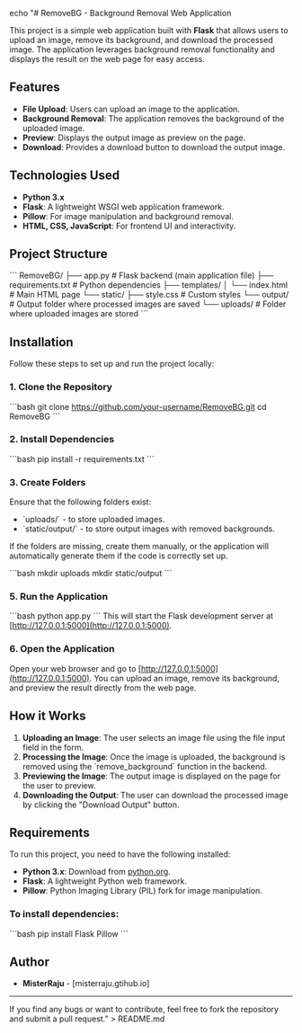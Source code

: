 echo "# RemoveBG - Background Removal Web Application

This project is a simple web application built with **Flask** that allows users to upload an image, remove its background, and download the processed image.
The application leverages background removal functionality and displays the result on the web page for easy access.

## Features
- **File Upload**: Users can upload an image to the application.
- **Background Removal**: The application removes the background of the uploaded image.
- **Preview**: Displays the output image as preview on the page.
- **Download**: Provides a download button to download the output image.

## Technologies Used
- **Python 3.x**
- **Flask**: A lightweight WSGI web application framework.
- **Pillow**: For image manipulation and background removal.
- **HTML, CSS, JavaScript**: For frontend UI and interactivity.

## Project Structure

\`\`\`
RemoveBG/
├── app.py                # Flask backend (main application file)
├── requirements.txt      # Python dependencies
├── templates/
│   └── index.html        # Main HTML page
└── static/
    ├── style.css         # Custom styles
    └── output/           # Output folder where processed images are saved
    └── uploads/          # Folder where uploaded images are stored
\`\`\`

## Installation

Follow these steps to set up and run the project locally:

### 1. Clone the Repository
\`\`\`bash
git clone https://github.com/your-username/RemoveBG.git
cd RemoveBG
\`\`\`

### 2. Install Dependencies
\`\`\`bash
pip install -r requirements.txt
\`\`\`

### 3. Create Folders
Ensure that the following folders exist:
- \`uploads/\` - to store uploaded images.
- \`static/output/\` - to store output images with removed backgrounds.

If the folders are missing, create them manually, or the application will automatically generate them if the code is correctly set up.

\`\`\`bash
mkdir uploads
mkdir static/output
\`\`\`

### 5. Run the Application
\`\`\`bash
python app.py
\`\`\`
This will start the Flask development server at [http://127.0.0.1:5000](http://127.0.0.1:5000).

### 6. Open the Application
Open your web browser and go to [http://127.0.0.1:5000](http://127.0.0.1:5000). You can upload an image, remove its background, and preview the result directly from the web page.

## How it Works

1. **Uploading an Image**: The user selects an image file using the file input field in the form.
2. **Processing the Image**: Once the image is uploaded, the background is removed using the \`remove_background\` function in the backend.
3. **Previewing the Image**: The output image is displayed on the page for the user to preview.
4. **Downloading the Output**: The user can download the processed image by clicking the \"Download Output\" button.

## Requirements

To run this project, you need to have the following installed:
- **Python 3.x**: Download from [python.org](https://www.python.org/downloads/).
- **Flask**: A lightweight Python web framework.
- **Pillow**: Python Imaging Library (PIL) fork for image manipulation.

### To install dependencies:
\`\`\`bash
pip install Flask Pillow
\`\`\`

## Author

- **MisterRaju** - [misterraju.gtihub.io]

---

If you find any bugs or want to contribute, feel free to fork the repository and submit a pull request." > README.md
